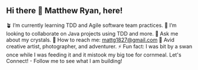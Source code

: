 ## Hi there 👋 Matthew Ryan, here!

🪴 I’m currently learning TDD and Agile software team practices.
🥦 I’m looking to collaborate on Java projects using TDD and more.
💬 Ask me about my crystals.
🌊 How to reach me: mattg1827@gmail.com
🐉 Avid creative artist, photographer, and adventurer.
⚡ Fun fact: I was bit by a swan once while I was feeding it and it mistook my big toe for cornmeal.
Let's Connect! - Follow me to see what I am building!
